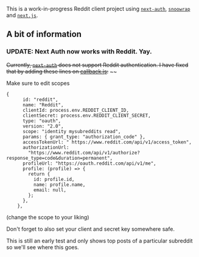 This is a work-in-progress Reddit client project using [`next-auth`](https://github.com/nextauthjs/next-auth), [`snoowrap`](https://github.com/not-an-aardvark/snoowrap) and [`next.js`](https://github.com/vercel/next.js/).

## A bit of information

### UPDATE: Next Auth now works with Reddit. Yay.

~~Currently, [`next-auth`](https://github.com/nextauthjs/next-auth) does not support Reddit authentication. I have fixed that by adding these lines on [callback.js](https://github.com/afoyer/next-auth/blob/1c052930ef9e6aaef93da7bcc36b87e7dcaed4b8/src/server/lib/oauth/callback.js):~~
~~

Make sure to edit scopes
```
{
      id: "reddit",
      name: "Reddit",
      clientId: process.env.REDDIT_CLIENT_ID,
      clientSecret: process.env.REDDIT_CLIENT_SECRET,
      type: "oauth",
      version: "2.0",
      scope: "identity mysubreddits read",
      params: { grant_type: "authorization_code" },
      accessTokenUrl: " https://www.reddit.com/api/v1/access_token",
      authorizationUrl:
        "https://www.reddit.com/api/v1/authorize?response_type=code&duration=permanent",
      profileUrl: "https://oauth.reddit.com/api/v1/me",
      profile: (profile) => {
        return {
          id: profile.id,
          name: profile.name,
          email: null,
        };
      },
    },
```
(change the scope to your liking)

Don't forget to also set your client and secret key somewhere safe.

This is still an early test and only shows top posts of a particular subreddit so we'll see where this goes.
